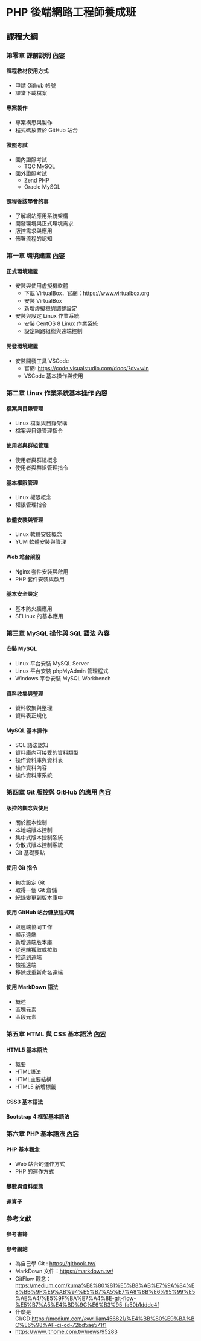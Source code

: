 # PHP 後端網路工程師養成班
## 課程大綱
### 第零章 課前說明 [內容](ch0/README.md)
#### 課程教材使用方式
+ 申請 Github 帳號
+ 課堂下載檔案
#### 專案製作
+ 專案構思與製作
+ 程式碼放置於 GitHub 站台
#### 證照考試
+ 國內證照考試
  + TQC MySQL
+ 國外證照考試
  + Zend PHP
  + Oracle MySQL  
#### 課程後該學會的事
+ 了解網站應用系統架構
+ 開發環境與正式環境需求
+ 版控需求與應用
+ 佈署流程的認知
### 第一章 環境建置 [內容](ch1/README.md)

#### 正式環境建置
+ 安裝與使用虚擬機軟體
  + 下載 VirtualBox，官網：https://www.virtualbox.org 
  + 安裝 VirtualBox
  + 新增虚擬機與調整設定
+ 安裝與設定 Linux 作業系統
  + 安裝 CentOS 8 Linux 作業系統
  + 設定網路組態與遠端控制

#### 開發環境建置
+ 安裝開發工具 VSCode 
  + 官網: https://code.visualstudio.com/docs/?dv=win
  + VSCode 基本操作與使用

### 第二章 Linux 作業系統基本操作 [內容](ch2/README.md)
#### 檔案與目錄管理
+ Linux 檔案與目錄架構
+ 檔案與目錄管理指令
#### 使用者與群組管理
+ 使用者與群組概念
+ 使用者與群組管理指令
#### 基本權限管理
+ Linux 權限概念
+ 權限管理指令
#### 軟體安裝與管理
+ Linux 軟體安裝概念
+ YUM 軟體安裝與管理
#### Web 站台架設
+ Nginx 套件安裝與啟用
+ PHP 套件安裝與啟用
#### 基本安全設定
+ 基本防火牆應用
+ SELinux 的基本應用

### 第三章 MySQL 操作與 SQL 語法 [內容](ch3/README.md)
#### 安裝 MySQL
+ Linux 平台安裝 MySQL Server
+ Linux 平台安裝 phpMyAdmin 管理程式
+ Windows 平台安裝 MySQL Workbench
#### 資料收集與整理
+ 資料收集與整理
+ 資料表正規化
#### MySQL 基本操作
+ SQL 語法認知
+ 資料庫內可接受的資料類型
+ 操作資料庫與資料表
+ 操作資料內容
+ 操作資料庫系統

### 第四章 Git 版控與 GitHub 的應用 [內容](ch4/README.md)
#### 版控的觀念與使用
+ 關於版本控制
+ 本地端版本控制
+ 集中式版本控制系統
+ 分散式版本控制系統
+ Git 基礎要點
#### 使用 Git 指令
+ 初次設定 Git
+ 取得一個 Git 倉儲
+ 紀錄變更到版本庫中
#### 使用 GitHub 站台儲放程式碼
+ 與遠端協同工作
+ 顯示遠端
+ 新增遠端版本庫
+ 從遠端獲取或拉取
+ 推送到遠端
+ 檢視遠端
+ 移除或重新命名遠端
#### 使用 MarkDown 語法
+ 概述
+ 區塊元素
+ 區段元素

### 第五章 HTML 與 CSS 基本語法 [內容](ch5/README.md)
#### HTML5 基本語法
+ 概要
+ HTML語法
+ HTML主要結構
+ HTML5 新增標籤
#### CSS3 基本語法
#### Bootstrap 4 框架基本語法

### 第六章 PHP 基本語法 [內容](ch6/README.md)
#### PHP 基本觀念
+ Web 站台的運作方式
+ PHP 的運作方式
#### 變數與資料型態
#### 運算子

### 參考文獻
#### 參考書籍
#### 參考網站
+ 為自己學 Git : https://gitbook.tw/
+ MarkDown 文件：https://markdown.tw/
+ GitFlow 觀念：https://medium.com/kuma%E8%80%81%E5%B8%AB%E7%9A%84%E8%BB%9F%E9%AB%94%E5%B7%A5%E7%A8%8B%E6%95%99%E5%AE%A4/%E5%9F%BA%E7%A4%8E-git-flow-%E5%B7%A5%E4%BD%9C%E6%B3%95-fa50b1dddc4f
+ 什麼是 CI/CD:https://medium.com/@william456821/%E4%BB%80%E9%BA%BC%E6%98%AF-ci-cd-72bd5ae571f1
+ https://www.ithome.com.tw/news/95283